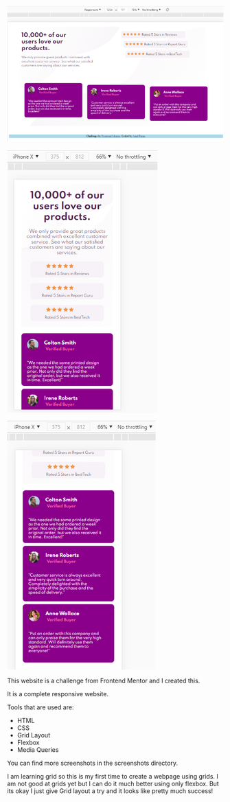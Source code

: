 ![Image Screenshot - Desktop preview](screenshots/desktoppreview.PNG)

![Image Screenshot - Desktop preview](screenshots/iphone-x-prev1.PNG)

![Image Screenshot - Desktop preview](screenshots/iphone-x-prev2.PNG)

This website is a challenge from Frontend Mentor and I created this.

It is a complete responsive website.

Tools that are used are:

- HTML
- CSS
- Grid Layout
- Flexbox
- Media Queries

You can find more screenshots in the screenshots directory.

I am learning grid so this is my first time to create a webpage using grids.
I am not good at grids yet but I can do it much better using only flexbox. But its okay I just give Grid
layout a try and it looks like pretty much success!

